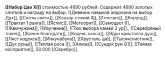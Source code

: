 **[[Набор Цао XI]]** стоимостью 4690 рублей: Содержит 4690 золотых слитков и награду на выбор: [[Дневник навыков эйдолона на выбор Дух]], [[Слезы света]], [[Квазар стихий II]], [[Генезис]], [[Корунд]], [[Трактат 1 ранга]], [[Яспис]], [[Метеорит]], [[Самоцвет I]], [[Жемчужина]], [[Изучение]], [[Тюк выбора камей 3 ур]]., [[Серебряный токен]], [[Канон благодати]], [[Кодекс хаоса]], [[Ядро кристалла душ]], [[Лист кодекса]], [[Инкунабула]], [[Хрусталь ци]], [[Тысячелистник]], [[Дух руны]], [[Теплая роса I]], [[Алмаз]], [[Сундук рун G1]], [[Гемма восприятия]], 50.000 [[Серебро]].  